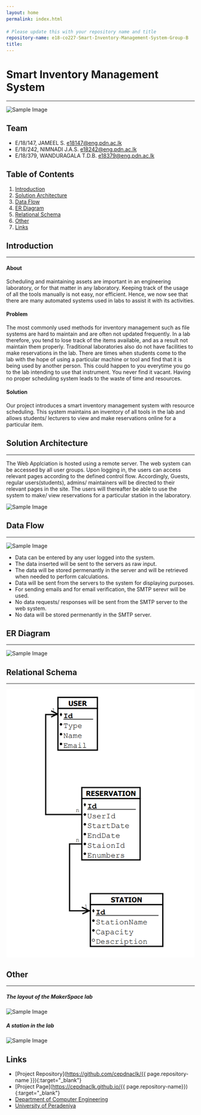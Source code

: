 ```yaml
---
layout: home
permalink: index.html

# Please update this with your repository name and title
repository-name: e18-co227-Smart-Inventory-Management-System-Group-B
title:
---
```


[comment]: # "This is the standard layout for the project, but you can clean this and use your own template"

# Smart Inventory Management System

---

![Sample Image](./images/cover_page.jpg)


## Team
-  E/18/147, JAMEEL S.  [e18147@eng.pdn.ac.lk](mailto:name@email.com)
-  E/18/242, NIMNADI J.A.S.  [e18242@eng.pdn.ac.lk](mailto:name@email.com)
-  E/18/379, WANDURAGALA T.D.B.  [e18379@eng.pdn.ac.lk](mailto:name@email.com)

## Table of Contents
1. [Introduction](#introduction)
2. [Solution Architecture](#solution-architecture)
3. [Data Flow](#data-flow)
4. [ER Diagram](#er-diagram)
5. [Relational Schema](#relational-schema)
6. [Other](#other)
7. [Links](#links)


## Introduction
---

#### About

Scheduling and maintaining assets are important in an engineering laboratory, or for that matter in any laboratory. Keeping track of the usage of all the tools manually is not easy, nor efficient. Hence, we now see that there are many automated systems used in labs to assist it with its activities. 

#### Problem

The most commonly used methods for inventory management such as file systems are hard to maintain and are often not updated frequently. In a lab therefore, you tend to lose track of the items available, and as a result not maintain them properly. 
Traditional laboratories also do not have facilities to make reservations in the lab. There are times when students come to the lab with the hope of using a particular machine or tool and find that it is being used by another person. This could happen to you everytime you go to the lab intending to use that instrument. You never find it vacant.
Having no proper scheduling system leads to the waste of time and resources.

#### Solution

Our project introduces a smart inventory management system with resource scheduling. This system maintains an inventory of all tools in the lab and allows students/ lecturers to view and make reservations online for a particular item.

## Solution Architecture
---

The Web Applciation is hosted using a remote server. The web system can be accessed by all user groups. Upon logging in, the users can access relevant pages according to the defined control flow. Accordingly, Guests, regular users(students), admins/ maintainers will be directed to their relevant pages in the site.
The users will thereafter be able to use the system to make/ view reservations for a particular station in the laboratory. 

![Sample Image](./images/SolArchScheduling.png)

## Data Flow
---


![Sample Image](./images/dataflow.png)

- Data can be entered by any user logged into the system.
- The data inserted will be sent to the servers as raw input.
- The data will be stored permenantly in the server and will be retrieved when needed to perform calculations.
- Data will be sent from the servers to the system for displaying purposes.
- For sending emails and for email verification, the SMTP serevr will be used.
- No data requests/ responses will be sent from the SMTP server to the web system.
- No data will be stored permenantly in the SMTP server.


## ER Diagram
---

![Sample Image](./images/ER_Diagram.png)

## Relational Schema
---

![Sample Image](./images/RelationalSchema.png)


## Other
---

##### The layout of the MakerSpace lab

![Sample Image](./images/lab_view.jpg)


##### A station in the lab

![Sample Image](./images/station.jpg)
 

## Links

- [Project Repository](https://github.com/cepdnaclk/{{ page.repository-name }}){:target="_blank"}
- [Project Page](https://cepdnaclk.github.io/{{ page.repository-name}}){:target="_blank"}
- [Department of Computer Engineering](http://www.ce.pdn.ac.lk/)
- [University of Peradeniya](https://eng.pdn.ac.lk/)


[//]: # (Please refer this to learn more about Markdown syntax)
[//]: # (https://github.com/adam-p/markdown-here/wiki/Markdown-Cheatsheet)
